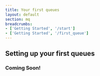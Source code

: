 ```yaml
---
title: Your first queues
layout: default
section: mq
breadcrumbs:
- ['Getting Started', '/start']
- ['Getting Started', '/first_queue']
---
```


## Setting up your first queues

### Coming Soon!




